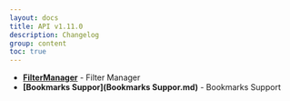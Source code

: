 ```yaml
---
layout: docs
title: API v1.11.0
description: Changelog
group: content
toc: true
---
```


* **[FilterManager](FilterManager.md)** - Filter Manager
* **[Bookmarks Suppor](Bookmarks Suppor.md)** - Bookmarks Support
